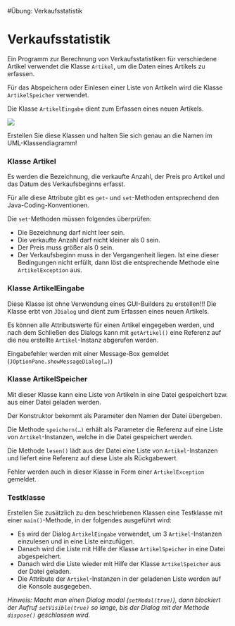 #Übung: Verkaufsstatistik

# Verkaufsstatistik #

Ein Programm zur Berechnung von Verkaufsstatistiken für verschiedene Artikel verwendet die Klasse `Artikel`, um die Daten eines Artikels zu erfassen.

Für das Abspeichern oder Einlesen einer Liste von Artikeln wird die Klasse `ArtikelSpeicher` verwendet.

Die Klasse `ArtikelEingabe` dient zum Erfassen eines neuen Artikels.

<p>
<img src='http://pr-gse.googlecode.com/svn/wiki/uebungen/uml/verkaufsstatistik.jpg' />
</p>

Erstellen Sie diese Klassen und halten Sie sich genau an die Namen im UML-Klassendiagramm!

### Klasse Artikel ###

Es werden die Bezeichnung, die verkaufte Anzahl, der Preis pro Artikel und das Datum des Verkaufsbeginns erfasst.

Für alle diese Attribute gibt es `get`- und `set`-Methoden entsprechend den Java-Coding-Konventionen.

Die `set`-Methoden müssen folgendes überprüfen:
  * Die Bezeichnung darf nicht leer sein.
  * Die verkaufte Anzahl darf nicht kleiner als 0 sein.
  * Der Preis muss größer als 0 sein.
  * Der Verkaufsbeginn muss in der Vergangenheit liegen.
Ist eine dieser Bedingungen nicht erfüllt, dann löst die entsprechende Methode eine `ArtikelException` aus.

### Klasse ArtikelEingabe ###

Diese Klasse ist ohne Verwendung eines GUI-Builders zu erstellen!!!
Die Klasse erbt von `JDialog` und dient zum Erfassen eines neuen Artikels.

Es können alle Attributswerte für einen Artikel eingegeben werden, und nach dem Schließen des Dialogs kann mit `getArtikel()` eine Referenz auf die neu erstellte `Artikel`-Instanz abgerufen werden.

Eingabefehler werden mit einer Message-Box gemeldet (`JOptionPane.showMessageDialog(…)`)


### Klasse ArtikelSpeicher ###

Mit dieser Klasse kann eine Liste von Artikeln in eine Datei gespeichert bzw. aus einer Datei geladen werden.

Der Konstruktor bekommt als Parameter den Namen der Datei übergeben.

Die Methode `speichern(…)` erhält als Parameter die Referenz auf eine Liste von `Artikel`-Instanzen, welche in die Datei gespeichert werden.

Die Methode `lesen()` lädt aus der Datei eine Liste von `Artikel`-Instanzen und liefert eine Referenz auf diese Liste als Rückgabewert.

Fehler werden auch in dieser Klasse in Form einer `ArtikelException` gemeldet.

### Testklasse ###

Erstellen Sie zusätzlich zu den beschriebenen Klassen eine Testklasse mit einer `main()`-Methode, in der folgendes ausgeführt wird:
  * Es wird der Dialog `ArtikelEingabe` verwendet, um 3 `Artikel`-Instanzen einzulesen und in eine Liste einzufügen.
  * Danach wird die Liste mit Hilfe der Klasse `ArtikelSpeicher` in eine Datei abgespeichert.
  * Danach wird die Liste wieder mit Hilfe der Klasse `ArtikelSpeicher` aus der Datei geladen.
  * Die Attribute der `Artikel`-Instanzen in der geladenen Liste werden auf die Konsole ausgegeben.


_Hinweis:
Macht man einen Dialog modal (`setModal(true)`), dann blockiert der Aufruf `setVisible(true)` so lange, bis der Dialog mit der Methode `dispose()` geschlossen wird._

